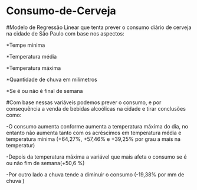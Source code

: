 # Consumo-de-Cerveja

#Modelo de Regressão Linear que tenta prever o consumo diário de cerveja na cidade de São Paulo com base nos aspectos:

*Tempe  minima

*Temperatura média

*Temperatura máxima

*Quantidade de chuva em milímetros

*Se é ou não é final de semana

#Com base nessas variáveis podemos prever o consumo, e por consequência a venda de bebidas alcoólicas na cidade e tirar conclusões como:

-O consumo aumenta conforme aumenta a temperatura máxima do dia, no entanto não aumenta tanto com os acréscimos em temperatura média e temperatura  mínima (+64,27%, +57,46% e  +39,25%  por grau a mais na temperatur)

-Depois da temperatura máxima a variável que mais afeta o consumo se é ou não fim de semana(+50,6 %)

-Por outro lado a chuva tende a diminuir o consumo (-19,38% por mm de chuva )
